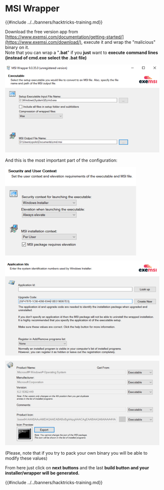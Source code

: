 # MSI Wrapper

{{#include ../../banners/hacktricks-training.md}}

Download the free version app from [https://www.exemsi.com/documentation/getting-started/](https://www.exemsi.com/download/), execute it and wrap the "malicious" binary on it.\
Note that you can wrap a "**.bat**" if you **just** want to **execute** **command lines (instead of cmd.exe select the .bat file)**

![](<../../images/image (417).png>)

And this is the most important part of the configuration:

![](<../../images/image (312).png>)

![](<../../images/image (346).png>)

![](<../../images/image (1072).png>)

(Please, note that if you try to pack your own binary you will be able to modify these values)

From here just click on **next buttons** and the last **build button and your installer/wrapper will be generated.**

{{#include ../../banners/hacktricks-training.md}}



